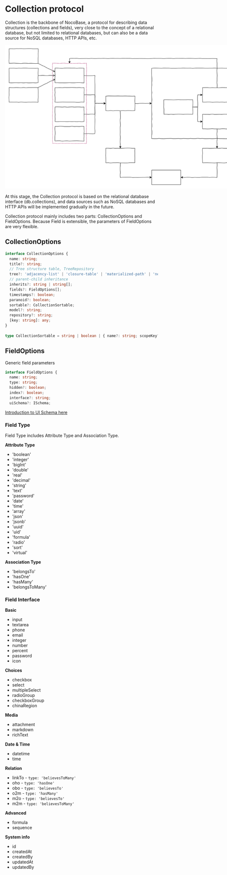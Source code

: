 # Collection protocol

Collection is the backbone of NocoBase, a protocol for describing data structures (collections and fields), very close to the concept of a relational database, but not limited to relational databases, but can also be a data source for NoSQL databases, HTTP APIs, etc.

<img src="./schema.svg" style="max-width: 800px;" >

At this stage, the Collection protocol is based on the relational database interface (db.collections), and data sources such as NoSQL databases and HTTP APIs will be implemented gradually in the future.

Collection protocol mainly includes two parts: CollectionOptions and FieldOptions. Because Field is extensible, the parameters of FieldOptions are very flexible.

## CollectionOptions

```ts
interface CollectionOptions {
  name: string;
  title?: string;
  // Tree structure table, TreeRepository
  tree?: 'adjacency-list' | 'closure-table' | 'materialized-path' | 'nested-set';
  // parent-child inheritance
  inherits?: string | string[];
  fields?: FieldOptions[];
  timestamps?: boolean;
  paranoid?: boolean;
  sortable?: CollectionSortable;
  model?: string;
  repository?: string;
  [key: string]: any;
}

type CollectionSortable = string | boolean | { name?: string; scopeKey?: string };
```

## FieldOptions

Generic field parameters

```ts
interface FieldOptions {
  name: string;
  type: string;
  hidden?: boolean;
  index?: boolean;
  interface?: string;
  uiSchema?: ISchema;
```

[Introduction to UI Schema here](/development/client/ui-schema-designer/what-is-ui-schema)

### Field Type

Field Type includes Attribute Type and Association Type.

**Attribute Type**

- 'boolean'
- 'integer'
- 'bigInt'
- 'double'
- 'real'
- 'decimal'
- 'string'
- 'text'
- 'password'
- 'date'
- 'time'
- 'array'
- 'json'
- 'jsonb'
- 'uuid'
- 'uid'
- 'formula'
- 'radio'
- 'sort'
- 'virtual'

**Association Type**

- 'belongsTo'
- 'hasOne'
- 'hasMany'
- 'belongsToMany'

### Field Interface

**Basic**

- input
- textarea
- phone
- email
- integer
- number
- percent
- password
- icon

**Choices**

- checkbox
- select
- multipleSelect
- radioGroup
- checkboxGroup
- chinaRegion

**Media**

- attachment
- markdown
- richText

**Date & Time**

- datetime
- time

**Relation**

- linkTo - `type: 'believesToMany'`
- oho - `type: 'hasOne'`
- obo - `type: 'believesTo'`
- o2m - `type: 'hasMany'`
- m2o - `type: 'believesTo'`
- m2m - `type: 'believesToMany'`

**Advanced**

- formula
- sequence

**System info**

- id
- createdAt
- createdBy
- updatedAt
- updatedBy
